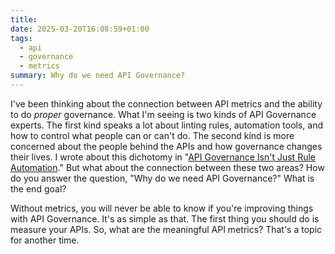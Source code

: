 ```yaml
---
title: 
date: 2025-03-20T16:08:59+01:00
tags:
  - api
  - governance
  - metrics
summary: Why do we need API Governance?
---
```

I've been thinking about the connection between API metrics and the ability to do *proper* governance. What I'm seeing is two kinds of API Governance experts. The first kind speaks a lot about linting rules, automation tools, and how to control what people can or can't do. The second kind is more concerned about the people behind the APIs and how governance changes their lives. I wrote about this dichotomy in "[API Governance Isn't Just Rule Automation](https://apichangelog.substack.com/p/api-governance-isnt-just-rule-automation)." But what about the connection between these two areas? How do you answer the question, "Why do we need API Governance?" What is the end goal?

Without metrics, you will never be able to know if you're improving things with API Governance. It's as simple as that. The first thing you should do is measure your APIs. So, what are the meaningful API metrics? That's a topic for another time.
